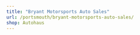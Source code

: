 ```yaml
---
title: "Bryant Motorsports Auto Sales"
url: /portsmouth/bryant-motorsports-auto-sales/
shop: Autohaus
---
```

